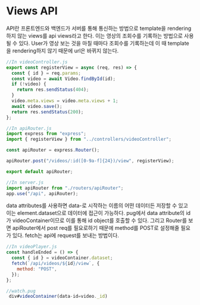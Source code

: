# Views API

API란 프론트엔드와 백엔드가 서버를 통해 통신하는 방법으로 template을 rendering하지 않는 views를 api views라고 한다.
이는 영상의 조회수를 기록하는 방법으로 사용될 수 있다. User가 영상 보는 것을 마칠 때마다 조회수를 기록하는데 이 때 template을 rendering하지 않기 때문에 url은 바뀌지 않는다.

```js
//In videoController.js
export const registerView = async (req, res) => {
  const { id } = req.params;
  const video = await Video.findById(id);
  if (!video) {
    return res.sendStatus(404);
  }
  video.meta.views = video.meta.views + 1;
  await video.save();
  return res.sendStatus(200);
};

//In apiRouter.js
import express from "express";
import { registerView } from "../controllers/videoController";

const apiRouter = express.Router();

apiRouter.post("/videos/:id([0-9a-f]{24})/view", registerView);

export default apiRouter;

//In server.js
import apiRouter from "./routers/apiRouter";
app.use("/api", apiRouter);
```

data attributes를 사용하면 data-로 시작하는 이름의 어떤 데이터든 저장할 수 있고 이는 element.dataset으로 데이터에 접근이 가능하다. pug에서 data attribute의 id가 videoContainer이므로 이를 통해 id object를 호출할 수 있다. 그리고 Router를 보면 apiRouter에서 post req를 필요로하기 때문에 method를 POST로 설정해줄 필요가 있다. fetch는 api에 request를 보내는 방법이다.

```js
//In videoPlayer.js
const handleEnded = () => {
  const { id } = videoContainer.dataset;
  fetch(`/api/videos/${id}/view`, {
    method: "POST",
  });
};

//watch.pug
 div#videoContainer(data-id=video._id)
```
